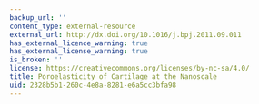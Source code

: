```yaml
---
backup_url: ''
content_type: external-resource
external_url: http://dx.doi.org/10.1016/j.bpj.2011.09.011
has_external_licence_warning: true
has_external_license_warning: true
is_broken: ''
license: https://creativecommons.org/licenses/by-nc-sa/4.0/
title: Poroelasticity of Cartilage at the Nanoscale
uid: 2328b5b1-260c-4e8a-8281-e6a5cc3bfa98
---
```

